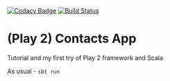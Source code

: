 [![Codacy Badge](https://api.codacy.com/project/badge/grade/d91301a032764ecfaa720ec359117ca9)](https://www.codacy.com/app/denyago/play_contacts_app)
[![Build Status](https://travis-ci.org/denyago/play_contacts_app.svg?branch=master)](https://travis-ci.org/denyago/play_contacts_app)

# (Play 2) Contacts App
Tutorial and my first try of Play 2 framework and Scala

As usual - `sbt run`
